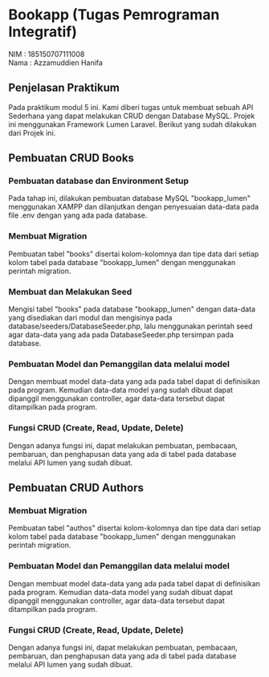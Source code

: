 # Bookapp (Tugas Pemrograman Integratif)

NIM     : 185150707111008  
Nama    : Azzamuddien Hanifa

## Penjelasan Praktikum
Pada praktikum modul 5 ini. Kami diberi tugas untuk membuat sebuah API Sederhana yang dapat melakukan CRUD dengan Database MySQL. Projek ini menggunakan Framework Lumen Laravel. Berikut yang sudah dilakukan dari Projek ini.

## Pembuatan CRUD Books

### Pembuatan database dan Environment Setup
Pada tahap ini, dilakukan pembuatan database MySQL "bookapp_lumen" menggunakan XAMPP dan dilanjutkan dengan penyesuaian data-data pada file .env dengan yang ada pada database.

### Membuat Migration
Pembuatan tabel "books" disertai kolom-kolomnya dan tipe data dari setiap kolom tabel pada database "bookapp_lumen" dengan menggunakan perintah migration.

### Membuat dan Melakukan Seed
Mengisi tabel "books" pada database "bookapp_lumen" dengan data-data yang disediakan dari modul dan mengisinya pada database/seeders/DatabaseSeeder.php, lalu menggunakan perintah seed agar data-data yang ada pada DatabaseSeeder.php tersimpan pada database.

### Pembuatan Model dan Pemanggilan data melalui model
Dengan membuat model data-data yang ada pada tabel dapat di definisikan pada program. Kemudian data-data model yang sudah dibuat dapat dipanggil menggunakan controller, agar data-data tersebut dapat ditampilkan pada program.

### Fungsi CRUD (Create, Read, Update, Delete)
Dengan adanya fungsi ini, dapat melakukan pembuatan, pembacaan, pembaruan, dan penghapusan data yang ada di tabel pada database melalui API lumen yang sudah dibuat.

## Pembuatan CRUD Authors

### Membuat Migration
Pembuatan tabel "authos" disertai kolom-kolomnya dan tipe data dari setiap kolom tabel pada database "bookapp_lumen" dengan menggunakan perintah migration.

### Pembuatan Model dan Pemanggilan data melalui model
Dengan membuat model data-data yang ada pada tabel dapat di definisikan pada program. Kemudian data-data model yang sudah dibuat dapat dipanggil menggunakan controller, agar data-data tersebut dapat ditampilkan pada program.

### Fungsi CRUD (Create, Read, Update, Delete)
Dengan adanya fungsi ini, dapat melakukan pembuatan, pembacaan, pembaruan, dan penghapusan data yang ada di tabel pada database melalui API lumen yang sudah dibuat.